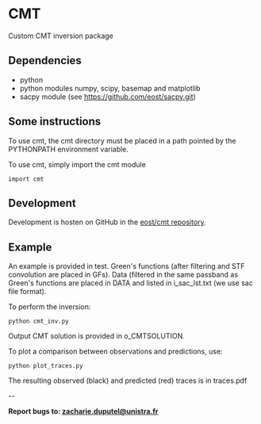 # CMT

Custom CMT inversion package

## Dependencies
* python
* python modules numpy, scipy, basemap and matplotlib
* sacpy module (see https://github.com/eost/sacpy.git)

## Some instructions
To use cmt, the cmt directory must be placed in a path pointed by the PYTHONPATH environment variable.

To use cmt, simply import the cmt module
```
import cmt
```

## Development
Development is hosten on GitHub in the [eost/cmt repository](https://github.com/eost/cmt).

## Example
An example is provided in test. Green's functions (after filtering and STF convolution are placed in GFs). Data (filtered in the same passband as Green's functions are placed in DATA and listed in i_sac_lst.txt (we use sac file format).

To perform the inversion:
```
python cmt_inv.py
```
Output CMT solution is provided in o_CMTSOLUTION. 

To plot a comparison between observations and predictions, use:
```
python plot_traces.py
```
The resulting observed (black) and predicted (red) traces is in traces.pdf

-- 

**Report bugs to: <zacharie.duputel@unistra.fr>**
